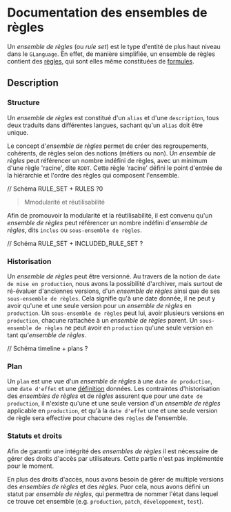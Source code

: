 # Documentation des ensembles de règles

Un _ensemble de règles_ (ou _rule set_) est le type d'entité de plus haut niveau dans le `GLanguage`. En effet, de manière simplifiée, un ensemble de règles contient des [règles][rule], qui sont elles même constituées de [formules][formula].

## Description

### Structure

Un _ensemble de règles_ est constitué d'un `alias` et d'une `description`, tous deux traduits dans différentes langues, sachant qu'un `alias` doit être unique.

Le concept d'_ensemble de règles_ permet de créer des regroupements, cohérents, de règles selon des notions (métiers ou non). Un _ensemble de règles_ peut référencer un nombre indéfini de règles, avec un minimum d'une règle 'racine', dite `ROOT`. Cette règle 'racine' défini le point d'entrée de la hiérarchie et l'ordre des règles qui composent l'ensemble.

// Schéma RULE\_SET + RULES ?0

> Mmodularité et réutilisabilité

Afin de promouvoir la modularité et la réutilisabilité, il est convenu qu'un _ensemble de règles_ peut référencer un nombre indéfini d'_ensemble de règles_, dits `inclus` ou `sous-ensemble de règles`.

// Schéma RULE\_SET + INCLUDED\_RULE\_SET ?

### Historisation

Un _ensemble de règles_ peut être versionné. Au travers de la notion de `date de mise en production`, nous avons la possibilité d'archiver, mais surtout de ré-évaluer d'anciennes versions, d'un _ensemble de règles_ ainsi que de ses `sous-ensemble de règles`. Cela signifie qu'à une date donnée, il ne peut y avoir qu'une et une seule version pour un _ensemble de règles_ en `production`. Un `sous-ensemble de règles` peut lui, avoir plusieurs versions en `production`, chacune rattachée à un _ensemble de règles_ parent. Un `sous-ensemble de règles` ne peut avoir en `production` qu'une seule version en tant qu'_ensemble de règles_.

// Schéma timeline + plans ?

### Plan <a name="plan"></a>

Un `plan` est une vue d'un _ensemble de règles_ à une `date de production`, une `date d'effet` et une [définition][definition] données.
Les contraintes d'historisation des _ensembles de règles_ et de _règles_ assurent que pour une `date de production`, il n'existe qu'une et une seule version d'un _ensemble de règles_ applicable en `production`, et qu'à la `date d'effet` une et une seule version de règle sera effective pour chacune des `règles` de l'ensemble.

### Statuts et droits

Afin de garantir une intégrité des _ensembles de règles_ il est nécessaire de gérer des droits d'accès par utilisateurs. Cette partie n'est pas implémentée pour le moment.

En plus des droits d'accès, nous avons besoin de gérer de multiple versions des _ensembles de règles_ et des _règles_. Puor cela, nous avons défini un statut par _ensemble de règles_, qui permettra de nommer l'état dans lequel ce trouve cet ensemble (e.g. `production`, `patch`, `développement`, `test`).

[formula]: formula.md
[rule]: rule.md
[definition]: rule.md#definition